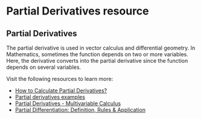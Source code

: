 # Partial Derivatives resource
## Partial Derivatives 
  The partial derivative is used in vector calculus and differential geometry. In Mathematics, sometimes the function depends on two or more variables. Here, the derivative converts into the partial derivative since the function depends on several variables. 

Visit the following resources to learn more:

- [How to Calculate Partial Derivatives?
](https://www.cuemath.com/calculus/partial-derivative/)
- [Partial derivatives examples](https://byjus.com/maths/partial-derivative/)
- [Partial Derivatives - Multivariable Calculus](https://www.youtube.com/watch?v=JAf_aSIJryg)
- [Partial Differentiation: Definition, Rules & Application](https://study.com/academy/lesson/partial-derivative-definition-rules-examples.html)

